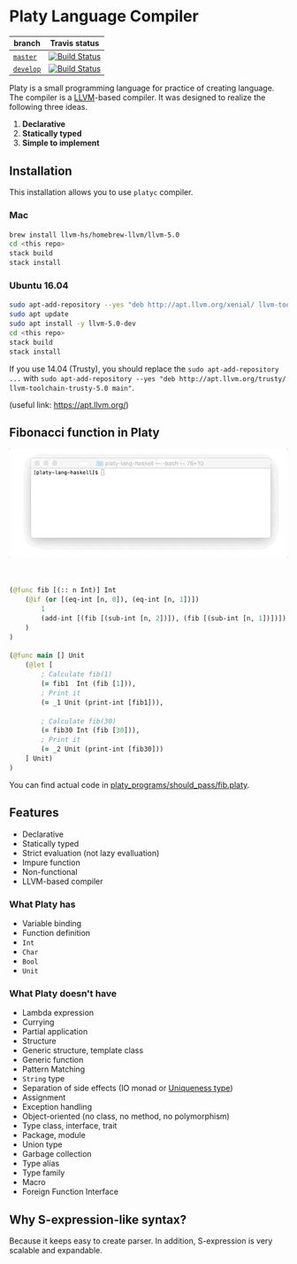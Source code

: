 # Platy Language Compiler

| branch | Travis status|
| --- | --- |
| [`master`](https://github.com/nwtgck/platy-lang-haskell/tree/master) | [![Build Status](https://travis-ci.com/nwtgck/platy-lang-haskell.svg?token=TuxNpqznwwyy7hyJwBVm&branch=master)](https://travis-ci.com/nwtgck/platy-lang-haskell) |
| [`develop`](https://github.com/nwtgck/platy-lang-haskell/tree/develop) | [![Build Status](https://travis-ci.com/nwtgck/platy-lang-haskell.svg?token=TuxNpqznwwyy7hyJwBVm&branch=develop)](https://travis-ci.com/nwtgck/platy-lang-haskell) |

Platy is a small programming language for practice of creating language. The compiler is a [LLVM](https://llvm.org/)-based compiler.
It was designed to realize the following three ideas.

1. **Declarative**
1. **Statically typed**
1. **Simple to implement**


## Installation

This installation allows you to use `platyc` compiler.

### Mac

```bash
brew install llvm-hs/homebrew-llvm/llvm-5.0
cd <this repo>
stack build
stack install
```

### Ubuntu 16.04

```bash
sudo apt-add-repository --yes "deb http://apt.llvm.org/xenial/ llvm-toolchain-xenial-5.0 main"
sudo apt update
sudo apt install -y llvm-5.0-dev
cd <this repo>
stack build
stack install
```

If you use 14.04 (Trusty), you should replace the `sudo apt-add-repository ...` with `sudo apt-add-repository --yes "deb http://apt.llvm.org/trusty/ llvm-toolchain-trusty-5.0 main"`.

(useful link: https://apt.llvm.org/)


## Fibonacci function in Platy

![fib gif](demo_images/fib.gif)

```clojure
                                                                        ; [Pseudo code]
                                                                        ;
(@func fib [(:: n Int)] Int                                             ; func fib(n :: Int) -> Int =
    (@if (or [(eq-int [n, 0]), (eq-int [n, 1])])                        ;   if (n == 0 || n == 1)
        1                                                               ;     then 1
        (add-int [(fib [(sub-int [n, 2])]), (fib [(sub-int [n, 1])])])  ;     else fib (n - 2) + fib (n - 1)
    )                                                                   ;
)                                                                       ;
                                                                        ;
(@func main [] Unit                                                     ; func main() -> Unit =
    (@let [                                                             ;   let
        ; Calculate fib(1)                                              ;     // Calculate fib(1)
        (= fib1  Int (fib [1])),                                        ;     fib1 :: Int   = fib(1)
        ; Print it                                                      ;     // Print it
        (= _1 Unit (print-int [fib1])),                                 ;     _1   :: Unit  = print_int(fib1)
                                                                        ;
        ; Calculate fib(30)                                             ;     // Calculate fib(30)
        (= fib30 Int (fib [30])),                                       ;     fib30 :: Int  = fib 30
        ; Print it                                                      ;     // Print it
        (= _2 Unit (print-int [fib30]))                                 ;     _2    :: Unit = print_int(fib30)
    ] Unit)                                                             ;   in Unit
)
```

You can find actual code in [platy_programs/should_pass/fib.platy](platy_programs/should_pass/fib.platy).

## Features

* Declarative
* Statically typed
* Strict evaluation (not lazy evalluation)
* Impure function
* Non-functional
* LLVM-based compiler


### What Platy has
* Variable binding
* Function definition
* `Int`
* `Char`
* `Bool`
* `Unit`


### What Platy doesn't have
* Lambda expression
* Currying
* Partial application
* Structure
* Generic structure, template class
* Generic function
* Pattern Matching
* `String` type
* Separation of side effects (IO monad or [Uniqueness type](https://en.wikipedia.org/wiki/Uniqueness_type))
* Assignment
* Exception handling
* Object-oriented (no class, no method, no polymorphism)
* Type class, interface, trait
* Package, module
* Union type
* Garbage collection
* Type alias
* Type family
* Macro
* Foreign Function Interface


## Why S-expression-like syntax?

Because it keeps easy to create parser. In addition, S-expression is very scalable and expandable.